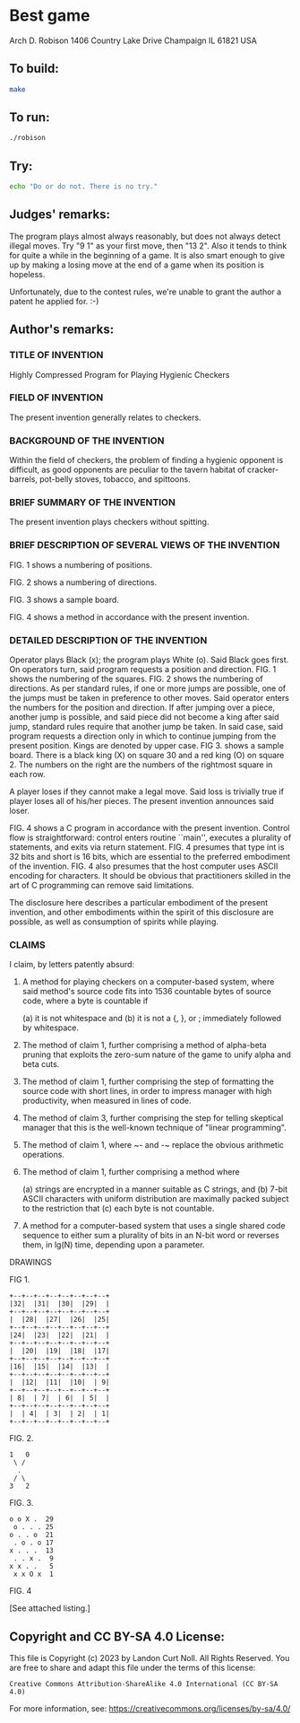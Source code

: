 # Best game

Arch D. Robison
1406 Country Lake Drive
Champaign IL 61821
USA

## To build:

```sh
make
```

## To run:

```sh
./robison
```

## Try:

```sh
echo "Do or do not. There is no try."
```

## Judges' remarks:

The program plays almost always reasonably, but does not always detect
illegal moves.  Try "9 1" as your first move, then "13 2". Also it
tends to think for quite a while in the beginning of a game. It is
also smart enough to give up by making a losing move at the end of
a game when its position is hopeless.

Unfortunately, due to the contest rules, we're unable to grant the
author a patent he applied for.  :-)

## Author's remarks:

### TITLE OF INVENTION

Highly Compressed Program for Playing Hygienic Checkers

### FIELD OF INVENTION

The present invention generally relates to checkers.

### BACKGROUND OF THE INVENTION

Within the field of checkers, the problem of finding a hygienic opponent
is difficult, as good opponents are peculiar to the tavern habitat of
cracker-barrels, pot-belly stoves, tobacco, and spittoons.

### BRIEF SUMMARY OF THE INVENTION

The present invention plays checkers without spitting.

### BRIEF DESCRIPTION OF SEVERAL VIEWS OF THE INVENTION

FIG. 1 shows a numbering of positions.

FIG. 2 shows a numbering of directions.

FIG. 3 shows a sample board.

FIG. 4 shows a method in accordance with the present invention.

### DETAILED DESCRIPTION OF THE INVENTION

Operator plays Black (x); the program plays White (o).  Said Black goes
first.  On operators turn, said program requests a position and direction.
FIG. 1 shows the numbering of the squares.  FIG. 2 shows the numbering of
directions.  As per standard rules, if one or more jumps are possible, one
 of the jumps must be taken in preference to other moves.  Said operator
enters the numbers for the position and direction.  If after jumping over a
piece, another jump is possible, and said piece did not become a king after
said jump, standard rules require that another jump be taken.  In said case,
said program requests a direction only in which to continue jumping from the
present position.  Kings are denoted by upper case.  FIG 3. shows a sample
board.  There is a black king (X) on square 30 and a red king (O) on square
2. The numbers on the right are the numbers of the rightmost square in each
row.

A player loses if they cannot make a legal move.  Said loss is trivially
true if player loses all of his/her pieces.  The present invention announces
said loser.

FIG. 4 shows a C program in accordance with the present invention.  Control
flow is straightforward: control enters routine ``main'', executes a
plurality of statements, and exits via return statement.  FIG. 4 presumes
that type int is 32 bits and short is 16 bits, which are essential to the
preferred embodiment of the invention.  FIG. 4 also presumes that the host
computer uses ASCII encoding for characters. It should be obvious that
practitioners skilled in the art of C programming can remove said
limitations.

The disclosure here describes a particular embodiment of the present
invention, and other embodiments within the spirit of this disclosure
are possible, as well as consumption of spirits while playing.

### CLAIMS

I claim, by letters patently absurd:

1.  A method for playing checkers on a computer-based system, where said
    method's source code fits into 1536 countable bytes of source code,
    where a byte is countable if

	(a) it is not whitespace and
	(b) it is not a {, }, or ; immediately followed by whitespace.

2.  The method of claim 1, further comprising a method of alpha-beta pruning
    that exploits the zero-sum nature of the game to unify alpha
    and beta cuts.

3.  The method of claim 1, further comprising the step of formatting the
    source code with short lines, in order to impress manager with
    high productivity, when measured in lines of code.

4.  The method of claim 3, further comprising the step for telling
    skeptical manager that this is the well-known technique of
    "linear programming".

5.  The method of claim 1, where ~- and -~ replace the obvious arithmetic
    operations.

6.  The method of claim 1, further comprising a method where

	(a) strings are encrypted in a manner suitable as C strings, and
	(b) 7-bit ASCII characters with uniform distribution are maximally
	    packed subject to the restriction that
	(c) each byte is not countable.

7.  A method for a computer-based system that uses a single shared code
    sequence to either sum a plurality of bits in an N-bit word or reverses
    them, in lg(N) time, depending upon a parameter.

DRAWINGS

FIG 1.

	+--+--+--+--+--+--+--+--+
	|32|  |31|  |30|  |29|  |
	+--+--+--+--+--+--+--+--+
	|  |28|  |27|  |26|  |25|
	+--+--+--+--+--+--+--+--+
	|24|  |23|  |22|  |21|  |
	+--+--+--+--+--+--+--+--+
	|  |20|  |19|  |18|  |17|
	+--+--+--+--+--+--+--+--+
	|16|  |15|  |14|  |13|  |
	+--+--+--+--+--+--+--+--+
	|  |12|  |11|  |10|  | 9|
	+--+--+--+--+--+--+--+--+
	| 8|  | 7|  | 6|  | 5|  |
	+--+--+--+--+--+--+--+--+
	|  | 4|  | 3|  | 2|  | 1|
	+--+--+--+--+--+--+--+--+

FIG. 2.

	1   0
	 \ /
	  .
	 / \
	3   2

FIG. 3.

	o o X .  29
	 o . . . 25
	o . . o  21
	 . o . o 17
	x . . .  13
	 . . x .  9
	x x . .   5
	 x x O x  1

FIG. 4

[See attached listing.]

## Copyright and CC BY-SA 4.0 License:

This file is Copyright (c) 2023 by Landon Curt Noll.  All Rights Reserved.
You are free to share and adapt this file under the terms of this license:

    Creative Commons Attribution-ShareAlike 4.0 International (CC BY-SA 4.0)

For more information, see: https://creativecommons.org/licenses/by-sa/4.0/
